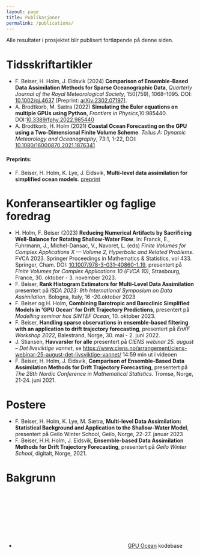 ```yaml
---
layout: page
title: Publikasjoner
permalink: /publications/
---
```


Alle resultater i prosjektet blir publisert fortløpende på denne siden.


# Tidsskriftartikler
* F. Beiser, H. Holm, J. Eidsvik (2024) **Comparison of Ensemble-Based Data Assimilation Methods for Sparse Oceanographic Data**,  *Quarterly Journal of the Royal Meteorological Society*, 150(759), 1068–1095. DOI: [10.1002/qj.4637](https://doi.org/10.1002/qj.4637) [Preprint: [arXiv:2302.07197](https://arxiv.org/abs/2302.07197)]. 
* A. Brodtkorb, M. Sætra (2022) **Simulating the Euler equations on multiple GPUs using Python**, *Frontiers in Physics*,10:985440. DOI:[10.3389/fphy.2022.985440](https://doi.org/10.3389/fphy.2022.985440)
* A. Brodtkorb, H. Holm (2021) **Coastal Ocean Forecasting on the GPU using a Two-Dimensional Finite Volume Scheme**. *Tellus A: Dynamic Meteorology and Oceanography*, 73:1, 1-22, DOI: [10.1080/16000870.2021.1876341](https://doi.org/10.1080/16000870.2021.1876341) 

#### Preprints:
* F. Beiser, H. Holm, K. Lye, J. Eidsvik, **Multi-level data assimilation for simplified ocean models**. 
[preprint](https://doi.org/10.5194/npg-2023-27)

# Konferanseartikler og faglige foredrag
* H. Holm, F. Beiser (2023) **Reducing Numerical Artifacts by Sacrificing Well-Balance for Rotating Shallow-Water Flow**. In: Franck, E., Fuhrmann, J., Michel-Dansac, V., Navoret, L. (eds) *Finite Volumes for Complex Applications X — Volume 2, Hyperbolic and Related Problems*. FVCA 2023. Springer Proceedings in Mathematics & Statistics, vol 433. Springer, Cham. DOI: [10.1007/978-3-031-40860-1_19](https://doi.org/10.1007/978-3-031-40860-1_19), presentert på *Finite Volumes for Complex Applications 10 (FVCA 10)*, Strasbourg, France, 30. oktober - 3. november 2023.
* F. Beiser, **Rank Histogram Estimators for Multi-Level Data Assimilation** presentert på *ISDA 2023: 9th International Symposium on Data Assimilation*, Bologna, Italy, 16 -20.oktober 2023 
* F. Beiser og H. Holm, **Combining Barotropic and Baroclinic Simplified Models in 'GPU Ocean' for Drift Trajectory Predictions**, presentert på *Modelling seminar hos SINTEF Ocean*, 10. oktober 2023.
* F. Beiser, **Handling sparse observations in ensemble-based filtering with an application to drift trajectory forecasting**, presentert på *EnKF Workshop 2022*, Balestrand, Norge, 30. mai - 2. juni 2022.
* J. Stiansen, **Havvarsler for alle** presentert på *CIENS webinar 25. august – Det livsviktige vannet*, se https://www.ciens.no/arrangement/ciens-webinar-25-august-det-livsviktige-vannet/  14:59 min ut i videoen
* F. Beiser, H. Holm, J. Eidsvik, **Comparison of Ensemble-Based Data Assimilation Methods for Drift Trajectory Forecasting**, presentert på *The 28th Nordic Conference in Mathematical Statistics*. Tromsø, Norge,  21-24. juni 2021.



# Postere
* F. Beiser, H. Holm, K. Lye, M. Sætra, **Multi-level Data Assimilation: Statistical Background and Application to the Shallow-Water Model**, presentert på Geilo Winter School, Geilo, Norge, 22-27. januar 2023
* F. Beiser, H.H. Holm, J. Eidsvik, **Ensemble-based Data Assimilation Methods for Drift Trajectory Forecasting**, presentert på *Geilo Winter School*, digitalt, Norge, 2021.

# Bakgrunn

* <span><svg class="svg-icon"><use xlink:href="{{ '/assets/minima-social-icons.svg#github' | relative_url }}"></use></svg>[GPU Ocean](https://github.com/metno/gpuocean)</span> kodebase
